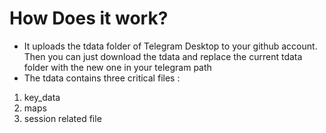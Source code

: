 # How Does it work? 
* It uploads the tdata folder of Telegram Desktop to your github account. Then you can just download the tdata and replace the current tdata folder with the new one in your telegram path 
* The tdata contains three critical files :
1. key_data
2. maps
3. session related file
  




